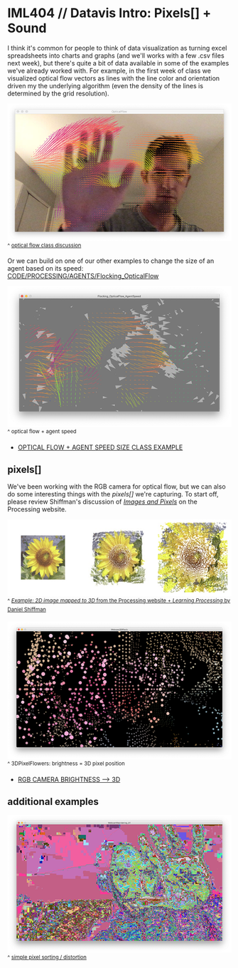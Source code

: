 # IML404 // Datavis Intro: Pixels[] + Sound

I think it's common for people to think of data visualization as turning excel spreadsheets into charts and graphs (and we'll works with a few .csv files next week), but there's quite a bit of data available in some of the examples we've already worked with.  For example, in the first week of class we visualized optical flow vectors as lines with the line color and orientation  driven my the underlying algorithm (even the density of the lines is determined by the grid resolution).

![optical flow screen capture](https://github.com/johnbcarpenter/USC_IML404_IMAGES/blob/master/images/optical-flow.png)  
<sup> ^ [optical flow class discussion](https://github.com/johnbcarpenter/USC_IML404/blob/master/notes_md/computer-vision-opticalflow.md)</sup>

Or we can build on one of our other examples to change the size of an agent based on its speed: [CODE/PROCESSING/AGENTS/Flocking_OpticalFlow](https://github.com/johnbcarpenter/USC_IML404/tree/master/CODE/PROCESSING/AGENTS/Flocking_OpticalFlow)

![optical flow + agent speed screen capture](https://github.com/johnbcarpenter/USC_IML404_IMAGES/blob/master/images/Flocking_OpticalFlow_AgentSpeed.png)  
<sup> ^ optical flow + agent speed</sup>  
- [OPTICAL FLOW + AGENT SPEED SIZE CLASS EXAMPLE](https://github.com/johnbcarpenter/USC_IML404/tree/master/CODE/PROCESSING/DATA/Flocking_OpticalFlow_AgentSpeed)  

## pixels[]
We've been working with the RGB camera for optical flow, but we can also do some interesting things with the *pixels[]* we're capturing.  To start off, please review Shiffman's discussion of [*Images and Pixels*](https://processing.org/tutorials/pixels/) on the Processing website. 

![shiffman image 2D to 3D](https://github.com/johnbcarpenter/USC_IML404_IMAGES/blob/master/images/processing_org_2Dto3D_shiffman.png)  
<sup>^ [*Example: 2D image mapped to 3D* from the Processing website + *Learning Processing* by Daniel Shiffman](http://learningprocessing.com/examples/chp15/example-15-15-explode3D)</sup>

![3DPixelFlowers](https://github.com/johnbcarpenter/USC_IML404_IMAGES/blob/master/images/3DPixelFlowers.png)  
<sup> ^ 3DPixelFlowers: brightness = 3D pixel position </sup>  
- [RGB CAMERA BRIGHTNESS --> 3D](https://github.com/johnbcarpenter/USC_IML404/tree/master/CODE/PROCESSING/DATA/Webcam3DPixels)

## additional examples
![simple pixel sorting](https://github.com/johnbcarpenter/USC_IML404_IMAGES/blob/master/images/pixel-sort.png)  
<sup>^ [simple pixel sorting / distortion](https://github.com/johnbcarpenter/USC_IML404/tree/master/CODE/PROCESSING/DATA/WebcamReordering_01)</sup>
